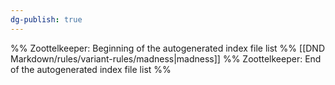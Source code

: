 ```yaml
---
dg-publish: true
---
```

%% Zoottelkeeper: Beginning of the autogenerated index file list  %%
 [[DND Markdown/rules/variant-rules/madness|madness]]
%% Zoottelkeeper: End of the autogenerated index file list  %%
